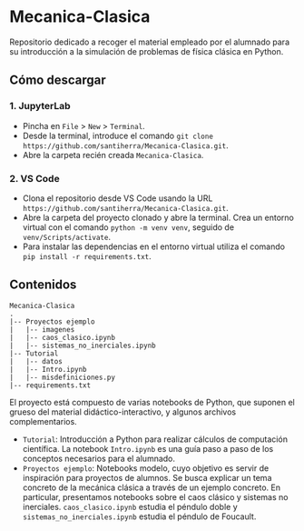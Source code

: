# Mecanica-Clasica
Repositorio dedicado a recoger el material empleado por el alumnado para su introducción a la simulación de problemas de física clásica en Python.

## Cómo descargar
### 1. JupyterLab
- Pincha en `File` > `New` > `Terminal`.
- Desde la terminal, introduce el comando `git clone https://github.com/santiherra/Mecanica-Clasica.git`.
- Abre la carpeta recién creada `Mecanica-Clasica`.

### 2. VS Code
- Clona el repositorio desde VS Code usando la URL `https://github.com/santiherra/Mecanica-Clasica.git`.
- Abre la carpeta del proyecto clonado y abre la terminal. Crea un entorno virtual con el comando `python -m venv venv`, seguido de `venv/Scripts/activate`.
- Para instalar las dependencias en el entorno virtual utiliza el comando `pip install -r requirements.txt`.

## Contenidos
```
Mecanica-Clasica
.
|-- Proyectos ejemplo
|   |-- imagenes
|   |-- caos_clasico.ipynb
|   |-- sistemas_no_inerciales.ipynb
|-- Tutorial
|   |-- datos
|   |-- Intro.ipynb
|   |-- misdefiniciones.py
|-- requirements.txt
```
El proyecto está compuesto de varias notebooks de Python, que suponen el grueso del material didáctico-interactivo, y algunos archivos complementarios.

- `Tutorial`: Introducción a Python para realizar cálculos de computación científica. La notebook `Intro.ipynb` es una guía paso a paso de los conceptos necesarios para el alumnado.
- `Proyectos ejemplo`: Notebooks modelo, cuyo objetivo es servir de inspiración para proyectos de alumnos. Se busca explicar un tema concreto de la mecánica clásica a través de un ejemplo concreto. En particular, presentamos notebooks sobre el caos clásico y sistemas no inerciales. `caos_clasico.ipynb` estudia el péndulo doble y `sistemas_no_inerciales.ipynb` estudia el péndulo de Foucault.